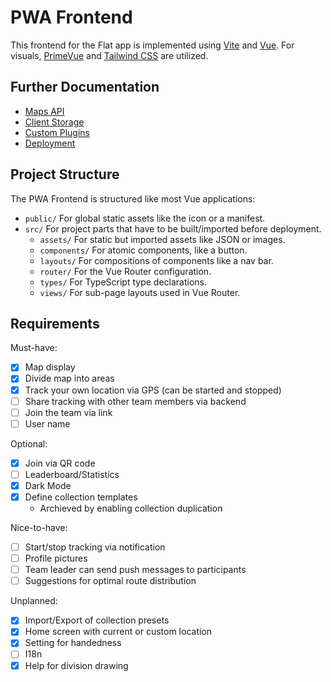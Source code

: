 # PWA Frontend

This frontend for the Flat app is implemented using [Vite](https://vitejs.dev/) and [Vue](https://vuejs.org/).
For visuals, [PrimeVue](https://primevue.org/) and [Tailwind CSS](https://tailwindcss.com/) are utilized.

## Further Documentation

-   [Maps API](/docs/frontend-pwa/maps-api.md)
-   [Client Storage](/docs/frontend-pwa/client-storage.md)
-   [Custom Plugins](/docs/frontend-pwa/custom-plugins.md)
-   [Deployment](/docs/frontend-pwa/deploy.md)

## Project Structure

The PWA Frontend is structured like most Vue applications:

-   `public/`
    For global static assets like the icon or a manifest.
-   `src/`
    For project parts that have to be built/imported before deployment.
    -   `assets/`
        For static but imported assets like JSON or images.
    -   `components/`
        For atomic components, like a button.
    -   `layouts/`
        For compositions of components like a nav bar.
    -   `router/`
        For the Vue Router configuration.
    -   `types/`
        For TypeScript type declarations.
    -   `views/`
        For sub-page layouts used in Vue Router.

## Requirements

Must-have:

-   [x] Map display
-   [x] Divide map into areas
-   [x] Track your own location via GPS (can be started and stopped)
-   [ ] Share tracking with other team members via backend
-   [ ] Join the team via link
-   [ ] User name

Optional:

-   [x] Join via QR code
-   [ ] Leaderboard/Statistics
-   [x] Dark Mode
-   [x] Define collection templates
    -   Archieved by enabling collection duplication

Nice-to-have:

-   [ ] Start/stop tracking via notification
-   [ ] Profile pictures
-   [ ] Team leader can send push messages to participants
-   [ ] Suggestions for optimal route distribution

Unplanned:

-   [x] Import/Export of collection presets
-   [x] Home screen with current or custom location
-   [x] Setting for handedness
-   [ ] I18n
-   [x] Help for division drawing
